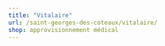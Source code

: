 ```yaml
---
title: "Vitalaire"
url: /saint-georges-des-coteaux/vitalaire/
shop: approvisionnement médical
---
```

